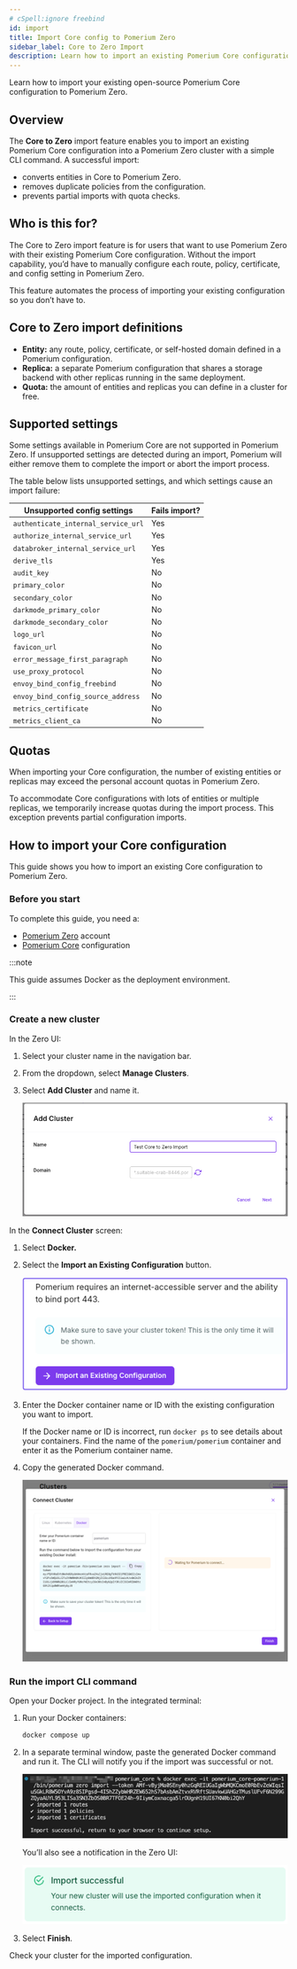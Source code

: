 ```yaml
---
# cSpell:ignore freebind
id: import
title: Import Core config to Pomerium Zero
sidebar_label: Core to Zero Import
description: Learn how to import an existing Pomerium Core configuration into a Pomerium Zero cluster.
---
```


Learn how to import your existing open-source Pomerium Core configuration to Pomerium Zero.

## Overview

The **Core to Zero** import feature enables you to import an existing Pomerium Core configuration into a Pomerium Zero cluster with a simple CLI command. A successful import:

- converts entities in Core to Pomerium Zero.
- removes duplicate policies from the configuration.
- prevents partial imports with quota checks.

## Who is this for?

The Core to Zero import feature is for users that want to use Pomerium Zero with their existing Pomerium Core configuration. Without the import capability, you’d have to manually configure each route, policy, certificate, and config setting in Pomerium Zero.

This feature automates the process of importing your existing configuration so you don’t have to.

## Core to Zero import definitions

- **Entity:** any route, policy, certificate, or self-hosted domain defined in a Pomerium configuration.
- **Replica:** a separate Pomerium configuration that shares a storage backend with other replicas running in the same deployment.
- **Quota:** the amount of entities and replicas you can define in a cluster for free.

## Supported settings

Some settings available in Pomerium Core are not supported in Pomerium Zero. If unsupported settings are detected during an import, Pomerium will either remove them to complete the import or abort the import process.

The table below lists unsupported settings, and which settings cause an import failure:

| Unsupported config settings         | Fails import? |
| ----------------------------------- | ------------- |
| `authenticate_internal_service_url` | Yes           |
| `authorize_internal_service_url`    | Yes           |
| `databroker_internal_service_url`   | Yes           |
| `derive_tls`                        | Yes           |
| `audit_key`                         | No            |
| `primary_color`                     | No            |
| `secondary_color`                   | No            |
| `darkmode_primary_color`            | No            |
| `darkmode_secondary_color`          | No            |
| `logo_url`                          | No            |
| `favicon_url`                       | No            |
| `error_message_first_paragraph`     | No            |
| `use_proxy_protocol`                | No            |
| `envoy_bind_config_freebind`        | No            |
| `envoy_bind_config_source_address`  | No            |
| `metrics_certificate`               | No            |
| `metrics_client_ca`                 | No            |

## Quotas

When importing your Core configuration, the number of existing entities or replicas may exceed the personal account quotas in Pomerium Zero.

To accommodate Core configurations with lots of entities or multiple replicas, we temporarily increase quotas during the import process. This exception prevents partial configuration imports.

## How to import your Core configuration

This guide shows you how to import an existing Core configuration to Pomerium Zero.

### Before you start

To complete this guide, you need a:

- [Pomerium Zero](https://console.pomerium.app/create-account) account
- [Pomerium Core](/docs/core/quickstart) configuration

:::note

This guide assumes Docker as the deployment environment.

:::

### Create a new cluster

In the Zero UI:

1. Select your cluster name in the navigation bar.
2. From the dropdown, select **Manage Clusters**.
3. Select **Add Cluster** and name it.

   ![Add a new cluster in the Zero UI](./img/core-to-zero/add-cluster.png)

In the **Connect Cluster** screen:

1. Select **Docker.**
2. Select the **Import an Existing Configuration** button.

   ![Selecting the Import button in the Pomerium Zero Create Cluster UI](./img/core-to-zero/import-existing-config-button.png)

3. Enter the Docker container name or ID with the existing configuration you want to import.

   If the Docker name or ID is incorrect, run `docker ps` to see details about your containers. Find the name of the `pomerium/pomerium` container and enter it as the Pomerium container name.

4. Copy the generated Docker command.

   ![Copying the generated import command for Docker a installation](./img/core-to-zero/docker-import-command.png)

### Run the import CLI command

Open your Docker project. In the integrated terminal:

1. Run your Docker containers:

   ```bash
   docker compose up
   ```

1. In a separate terminal window, paste the generated Docker command and run it. The CLI will notify you if the import was successful or not.

   ![Running the CLI command in the integrated terminal](./img/core-to-zero/import-terminal-command.png)

   You’ll also see a notification in the Zero UI:

   ![A screenshot of the successful import notification in the Zero UI](./img/core-to-zero/import-successful.png)

1. Select **Finish**.

Check your cluster for the imported configuration.
